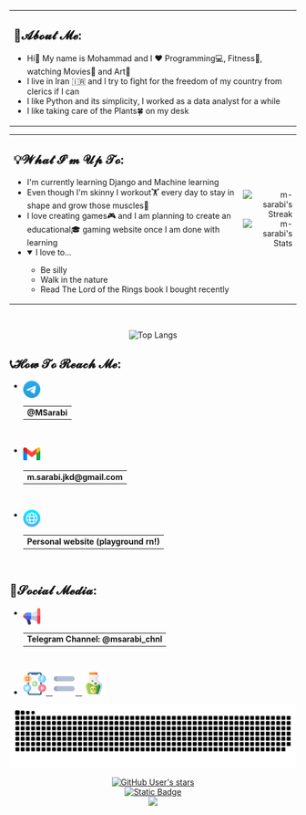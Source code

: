 <table>
<tr><td width="1920">
    
## 🤵𝓐𝓫𝓸𝓾𝓽 𝓜𝓮:

- Hi👋 My name is Mohammad and I ❤️ Programming💻, Fitness🏃, watching Movies🎥 and Art🎨
- I live in Iran 🇮🇷 and I try to fight for the freedom of my country from clerics if I can
- I like Python and its simplicity, I worked as a data analyst for a while
- I like taking care of the Plants🍀 on my desk

</td></tr>
</table>

<div align="center">
<table>
<tr>
<td>

## 💡𝓦𝓱𝓪𝓽 𝓘'𝓶 𝓤𝓹 𝓣𝓸:

- I'm currently learning Django and Machine learning
- Even though I'm skinny I workout🏋️ every day to stay in shape and grow those muscles💪
- I love creating games🎮 and I am planning to create an educational🎓 gaming website once I am done with learning
- <details open><summary>I love to...</summary>
    <ul>
    <li>Be silly</li>
    <li>Walk in the nature</li>
    <li>Read The Lord of the Rings book I bought recently</li>
    </ul>
</details>

</td>
<td>
<div align="right">


![m-sarabi's Streak](https://github-readme-streak-stats.herokuapp.com/?user=m-sarabi&theme=midnight-purple&hide_border=true&ring=AC07EE&fire=AC07EE&currStreakNum=D3D3D3&sideNums=D3D3D3&currStreakLabel=7A7ADB&sideLabels=7A7ADB&background=60,130F40,000000)<br>
![m-sarabi's Stats](https://github-readme-stats-ms.vercel.app/api?username=m-sarabi&theme=midnight-purple&hide_border=true&show_icons=true&include_all_commits=true&count_private=true&rank_icon=percentile&line_height=20&title_color=7A7ADB&icon_color=AC07EE&text_color=D3D3D3&ring_color=AC07EE&bg_color=60,000000,130F40)<br>


</div>
</td>
</tr>
</table>
</div>
<br>
<footer>
<div align="center">
    
![Top Langs](https://github-readme-stats-ms.vercel.app/api/top-langs/?username=m-sarabi&layout=compact&theme=midnight-purple&hide_border=true&title_color=7A7ADB&icon_color=AC07EE&text_color=D3D3D3&ring_color=AC07EE&bg_color=90,000000,130F40)
</div>

## 📞𝓗𝓸𝔀 𝓣𝓸 𝓡𝓮𝓪𝓬𝓱 𝓜𝓮:

- [<img src="https://github.com/m-sarabi/m-sarabi/blob/main/Media/telegram.png" width="30" align="left"><table align="left"><tr><td><b>@MSarabi</b></td></tr></table>](https://t.me/MSarabi)

<hr>&nbsp;

- [<img src="https://github.com/m-sarabi/m-sarabi/blob/main/Media/gmail.png" width="30" align="left"><table align="left"><tr><td><b>m.sarabi.jkd@gmail.com</b></td></tr></table>](mailto:m.sarabi.jkd@gmail.com)

<hr>&nbsp;

- [<img src="https://github.com/m-sarabi/m-sarabi/blob/main/Media/web.png" width="30" align="left"><table align="left"><tr><td><b>Personal website (playground rn!)</b></td></tr></table>](https://m-sarabi.ir/)

<hr>&nbsp;

## 📱𝓢𝓸𝓬𝓲𝓪𝓵 𝓜𝓮𝓭𝓲𝓪:

- [<img src="https://github.com/m-sarabi/m-sarabi/blob/main/Media/loudspeaker2.png" width="30" align="left"><table align="left"><tr><td><b>Telegram Channel: @msarabi_chnl</b></td></tr></table>](https://t.me/msarabi_chnl)

<hr>&nbsp;

- [<img src="https://github.com/m-sarabi/m-sarabi/blob/main/Media/social-media2.png" width="40">&nbsp;&nbsp;&nbsp;<img src="https://github.com/m-sarabi/m-sarabi/blob/main/Media/equal2.png" width="40">&nbsp;&nbsp;&nbsp;<img src="https://github.com/m-sarabi/m-sarabi/blob/main/Media/poison.png" width="40">](https://www.youtube.com/watch?v=bCeWncuIfoc)

![snake gif](https://github.com/m-sarabi/m-sarabi/blob/output/github-contribution-grid-snake-dark.svg)
<div align="center">

<a href="https://github.com/m-sarabi"><img alt="GitHub User's stars" src="https://img.shields.io/github/stars/m-sarabi?style=plastic&logo=apachespark&logoColor=gold&labelColor=%23222222"></a><br>
<a href="https://t.me/MSarabi"><img alt="Static Badge" src="https://img.shields.io/badge/-MSarabi-blue?style=plastic&logo=telegram&labelColor=cyan"></a><br>
[![](https://visitcount.itsvg.in/api?id=m-sarabi&label=Profile%20Views&color=6&icon=5&pretty=true)](https://visitcount.itsvg.in)<br>


</div>
</footer>

